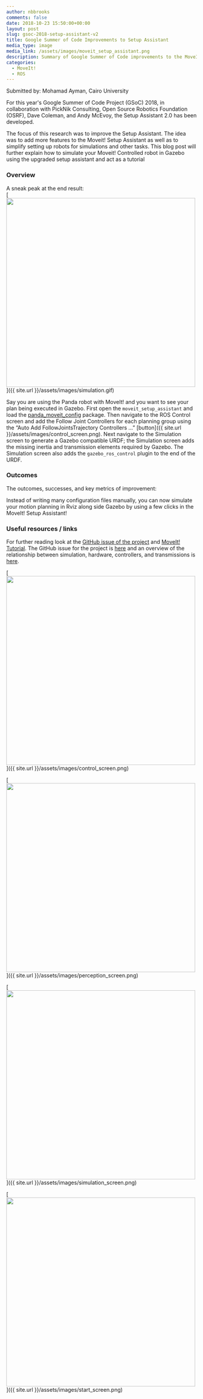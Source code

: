 ```yaml
---
author: nbbrooks
comments: false
date: 2018-10-23 15:50:00+00:00
layout: post
slug: gsoc-2018-setup-assistant-v2
title: Google Summer of Code Improvements to Setup Assistant
media_type: image
media_link: /assets/images/moveit_setup_assistant.png
description: Summary of Google Summer of Code improvements to the MoveIt! Setup Assistant.
categories:
  - MoveIt!
  - ROS
---
```


Submitted by: Mohamad Ayman, Cairo University

For this year's Google Summer of Code Project (GSoC) 2018, in collaboration with PickNik Consulting, Open Source Robotics Foundation (OSRF), Dave Coleman, and Andy McEvoy, the Setup Assistant 2.0 has been developed.

The focus of this research was to improve the Setup Assistant. The idea was to add more features to the Moveit! Setup Assistant as well as to simplify setting up robots for simulations and other tasks. This blog post will further explain how to simulate your Moveit! Controlled robot in Gazebo using the upgraded setup assistant and act as a tutorial

### Overview

A sneak peak at the end result:
<br/>
[<img src="{{ site.url }}/assets/images/simulation.gif" width="500" style="margin-right:20px"/>]({{ site.url }}/assets/images/simulation.gif)

Say you are using the Panda robot with MoveIt! and you want to see your plan being executed in Gazebo. First open the `moveit_setup_assistant` and load the [panda_moveit_config](https://github.com/ros-planning/panda_moveit_config) package. Then navigate to the ROS Control screen and add the Follow Joint Controllers for each planning group using the “Auto Add FollowJointsTrajectory Controllers ...” [button]({{ site.url }}/assets/images/control_screen.png). Next navigate to the Simulation screen to generate a Gazebo compatible URDF; the Simulation screen adds the missing inertia and transmission elements required by Gazebo. The Simulation screen also adds the `gazebo_ros_control` plugin to the end of the URDF.

### Outcomes

The outcomes, successes, and key metrics of improvement:

Instead of writing many configuration files manually, you can now simulate your motion planning in Rviz along side Gazebo by using a few clicks in the MoveIt! Setup Assistant!

### Useful resources / links

For further reading look at the [GitHub issue of the project](https://github.com/ros-planning/moveit/issues/894) and [MoveIt! Tutorial](http://docs.ros.org/kinetic/api/moveit_tutorials/html/doc/setup_assistant/setup_assistant_tutorial.html).
The GitHub issue for the project is [here](https://github.com/ros-planning/moveit/issues/894) and an overview of the relationship between simulation, hardware, controllers, and transmissions is [here](http://gazebosim.org/tutorials/?tut=ros_control).

[<img src="{{ site.url }}/assets/images/control_screen.png" width="500" style="margin-right:20px"/>]({{ site.url }}/assets/images/control_screen.png)

[<img src="{{ site.url }}/assets/images/perception_screen.png" width="500" style="margin-right:20px"/>]({{ site.url }}/assets/images/perception_screen.png)

[<img src="{{ site.url }}/assets/images/simulation_screen.png" width="500" style="margin-right:20px"/>]({{ site.url }}/assets/images/simulation_screen.png)

[<img src="{{ site.url }}/assets/images/start_screen.png" width="500" style="margin-right:20px"/>]({{ site.url }}/assets/images/start_screen.png)
